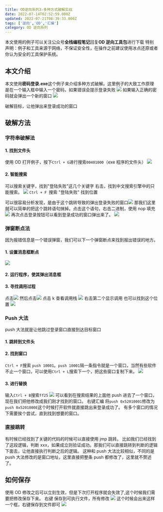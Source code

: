 ```yaml
---
title: OD逆向系列3-多种方式破解实战
date: 2022-07-14T02:52:59.000Z
updated: 2022-07-21T08:39:33.000Z
tags: ['逆向','OD','汇编']
category: OD 逆向系列
---
```

  
本文使用的例子可以关注公众号**全栈编程笔记**回复**OD 逆向工具包**进行下载
特别声明：例子和工具来源于网络，不保证安全性，在操作之前建议使用冰点还原或者你认为安全的工具保护系统。

## 本文介绍

本文使用**密码登录.exe**这个例子来介绍多种方式破解。这里例子的大致工作原理是在一个输入框中输入一个密码，如果错误会提示登录失败
![](images/1657784663589-ccace046-f153-4455-a32f-a9def1584f01.png)
如果输入正确的密码就会弹出一个新的窗口
![](images/1657962284787-05aa30f8-2b8d-4e48-ab73-37c63de9ad25.png)

破解目标，让他弹出来登录成功的窗口

## 破解方法

### 字符串破解法

#### 1. 找到文件头

使用 OD 打开例子，按下`Ctrl + G`进行搜索`00401000`（exe 程序的文件头）
![](images/1657784738962-125d1b34-c3a7-43b7-8714-9bdb36968586.png)

#### 2. 智能搜索

可以搜索关键字，找到"登陆失败"这几个关键字
右击，找到中文搜索引擎中的只能搜索。
![](images/1657784833085-3648b74e-286c-4d7b-a7a4-3e339f22dd08.png)
`Ctrl + F `搜索 "登陆失败" 找到位置

可以很容易分析发现，是由于这个跳转导致的弹出登录失败的窗口![](images/1657785252233-ac6b24cf-f733-4078-a0c6-adad52c82c66.png)
那我们这里就可以简单的把这个跳转语句抹掉。点击这个语句，右击二进制，使用 nop 填充
![](images/1657786078368-1ae9bf7b-34bb-4661-8d3e-e560d93ddf98.png)
再次点击登录按钮可以看到登录成功的窗口弹出来了。
![](images/1657962284787-05aa30f8-2b8d-4e48-ab73-37c63de9ad25.png)

### 弹窗断点法

因为报错信息是一个错误弹窗，我们可以下一个弹窗断点来找到报出错误的地方。

#### 1. 设置消息框断点

![](images/1657966798455-720aece6-c661-4d77-8ff7-3e219fbb7301.png)

#### 2. 运行程序，使其弹出消息框

#### 3. 寻找调用过程

点击![](images/1657966895797-12e802e5-aa8d-4ceb-9799-0d7a4a4b5267.png)
然后点击![](images/1657966918168-24a994ac-d87c-470f-857c-038ffbaa558d.png)
点击 k 查看调用栈
![](images/1657967007981-80cc2b5d-2c3b-4650-8203-2095977d8bce.png)
右击第二个显示调用
也可以找到这个位置
![](images/1657967079160-2f6b5305-cc01-49c1-9d0e-321b7e7dbd00.png)

### Push 大法

push 大法就是让他跳过登录窗口直接到达目标窗口

#### 1. 跳转到文件头

#### 2. 找到窗口

`Ctrl + F`搜索 `push 10001`。`push 10001`隔一条指令就是一个窗口，当然有些软件不止一个窗口，可以使用`Ctrl + L`搜索下一个，把这些窗口复制下来。
![](images/1657963362374-78a9abae-62bc-497f-8e3f-7eeed23d8de2.png)

#### 3. 进行替换

输入`Ctrl + B`搜索`ff25`
![](images/1657963691472-d4da11de-7408-4ea7-a98e-e5d4a248cd82.png)
可以看到在搜索结果的上面他 push 进去了一个窗口，现在我们把他修改成我们刚才找到的窗口。
右键汇编 将`push 0x52010001`修改为 `push 0x5201000E`这个时候打开软件就直接跳出来登录成功了。
有多个窗口的情况下需要挨个尝试，直到找到想要的窗口。

### 直接跳转

有时候已经找到了关键的代码的时候可以直接使用 jmp 跳转。
比如我们已经找到了这段逻辑，判断 xxx，如果成立则验证成功。那我们可以直接跳转到判断的逻辑下面去，让他直接执行判断之后的逻辑。
这种和 push 大法比较相似，不同的是 push 大法修改的是窗口地址，这里直接把整条 push 都修改了，这里就不赘述了。

## 如何保存

使用 OD 修改之后可以立刻生效，但是下次打开程序就会失效了,这个时候我们需要把修改保存下来。
右键 保存到可执行文件，所有修改
![](images/1657786821899-bcfe9d32-e537-412b-8935-18402324730f.png)
这个时候会出来这样一个框，右键保存到文件即可
![](images/1657786759855-f70917c1-8866-40a4-ad11-532d0d8b6401.png)